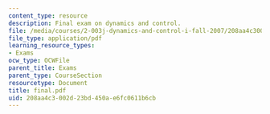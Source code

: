 ```yaml
---
content_type: resource
description: Final exam on dynamics and control.
file: /media/courses/2-003j-dynamics-and-control-i-fall-2007/208aa4c3002d23bd450ae6fc0611b6cb_final.pdf
file_type: application/pdf
learning_resource_types:
- Exams
ocw_type: OCWFile
parent_title: Exams
parent_type: CourseSection
resourcetype: Document
title: final.pdf
uid: 208aa4c3-002d-23bd-450a-e6fc0611b6cb
---
```

